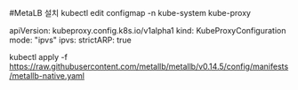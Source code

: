 #MetaLB 설치
kubectl edit configmap -n kube-system kube-proxy

apiVersion: kubeproxy.config.k8s.io/v1alpha1
kind: KubeProxyConfiguration
mode: "ipvs"
ipvs:
  strictARP: true

kubectl apply -f https://raw.githubusercontent.com/metallb/metallb/v0.14.5/config/manifests/metallb-native.yaml

